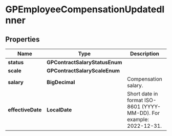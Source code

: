

# GPEmployeeCompensationUpdatedInner


## Properties

| Name | Type | Description | Notes |
|------------ | ------------- | ------------- | -------------|
|**status** | **GPContractSalaryStatusEnum** |  |  [optional] |
|**scale** | **GPContractSalaryScaleEnum** |  |  [optional] |
|**salary** | **BigDecimal** | Compensation salary. |  [optional] |
|**effectiveDate** | **LocalDate** | Short date in format ISO-8601 (YYYY-MM-DD). For example: 2022-12-31. |  [optional] |



